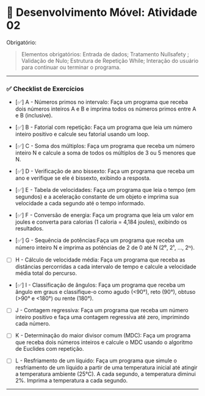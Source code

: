# 📱 Desenvolvimento Móvel: Atividade 02

Obrigatório:
>  Elementos obrigatórios: Entrada de dados;  Tratamento Nullsafety ; Validação de Nulo;  Estrutura de Repetição While; Interação do usuário para continuar ou terminar o programa.
---

### ✅ Checklist de Exercícios

- [✅] A - Números primos no intervalo: Faça um programa que receba dois números inteiros A e B e imprima todos os números primos entre A e B (inclusive).

- [✅] B - Fatorial com repetição: Faça um programa que leia um número inteiro positivo e calcule seu fatorial usando um loop.

- [✅] C - Soma dos múltiplos: Faça um programa que receba um número inteiro N e calcule a soma de todos os múltiplos de 3 ou 5 menores que N. 

- [✅] D - Verificação de ano bissexto: Faça um programa que receba um ano e verifique se ele é bissexto, exibindo a resposta.

- [✅] E - Tabela de velocidades: Faça um programa que leia o tempo (em segundos) e a aceleração constante de um objeto e imprima sua velocidade a cada segundo até o tempo informado.

- [✅] F - Conversão de energia: Faça um programa que leia um valor em joules e converta para calorias (1 caloria = 4,184 joules), exibindo os resultados.

- [✅] G - Sequência de potências:Faça um programa que receba um número inteiro N e imprima as potências de 2 de 0 até N (2⁰, 2¹, ..., 2ᴺ). 

- [ ] H - Cálculo de velocidade média: Faça um programa que receba as distâncias percorridas a cada intervalo de tempo e calcule a velocidade média total do percurso. 

- [✅] I - Classificação de ângulos: Faça um programa que receba um ângulo em graus e classifique-o como agudo (<90°), reto (90°), obtuso (>90° e <180°) ou rente (180°).

- [ ] J - Contagem regressiva: Faça um programa que receba um número inteiro positivo e faça uma contagem regressiva até zero, imprimindo cada número.

- [ ] K - Determinação do maior divisor comum (MDC): Faça um programa que receba dois números inteiros e calcule o MDC usando o algoritmo de Euclides com repetição.

- [ ] L - Resfriamento de um líquido: Faça um programa que simule o resfriamento de um líquido a partir de uma temperatura inicial até atingir a temperatura ambiente (25°C). A cada segundo, a temperatura diminui 2%. Imprima a temperatura a cada segundo.


---